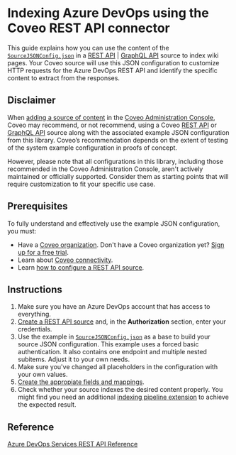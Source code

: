 # Indexing Azure DevOps using the Coveo REST API connector
This guide explains how you can use the content of the [`SourceJSONConfig.json`](SourceJSONConfig.json) in a [REST API](https://docs.coveo.com/en/1896/) | [GraphQL API](https://docs.coveo.com/en/n6gh2329/) source to index wiki pages. Your Coveo source will use this JSON configuration to customize HTTP requests for the Azure DevOps REST API and identify the specific content to extract from the responses.

## Disclaimer
When [adding a source of content](https://docs.coveo.com/en/3390/index-content/add-or-edit-a-source#add-a-source) in the [Coveo Administration Console](https://docs.coveo.com/en/1841/), Coveo may recommend, or not recommend, using a Coveo [REST API](https://docs.coveo.com/en/1896/) or [GraphQL API](https://docs.coveo.com/en/n6gh2329/) source along with the associated example JSON configuration from this library. Coveo’s recommendation depends on the extent of testing of the system example configuration in proofs of concept.

However, please note that all configurations in this library, including those recommended in the Coveo Administration Console, aren't actively maintained or officially supported. Consider them as starting points that will require customization to fit your specific use case.

## Prerequisites
To fully understand and effectively use the example JSON configuration, you must:
- Have a [Coveo organization](https://docs.coveo.com/en/185). Don't have a Coveo organization yet? [Sign up for a free trial](https://www.coveo.com/en/free-trial?utm_marketing_tactic=connectivity_library).
- Learn about [Coveo connectivity](https://docs.coveo.com/en/1702).
- Learn [how to configure a REST API source](https://docs.coveo.com/en/1896/).

## Instructions
1. Make sure you have an Azure DevOps account that has access to everything.
2. [Create a REST API source](https://docs.coveo.com/en/1896/) and, in the **Authorization** section, enter your credentials.
3. Use the example in [`SourceJSONConfig.json`](https://github.com/coveooss/connectivity-library/blob/master/Azure%20DevOps/SourceJSONConfig.json) as a base to build your source JSON configuration. This example uses a forced basic authentication. It also contains one endpoint and multiple nested subitems. Adjust it to your own needs.
4. Make sure you've changed all placeholders in the configuration with your own values.
5. [Create the appropiate fields and mappings](https://docs.coveo.com/en/1896/#completion).
6. Check whether your source indexes the desired content properly. You might find you need an additional [indexing pipeline extension](https://docs.coveo.com/en/1645/) to achieve the expected result.

## Reference
[Azure DevOps Services REST API Reference](https://docs.microsoft.com/en-us/rest/api/azure/devops/?view=azure-devops-rest-7.1)
